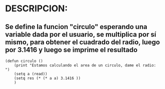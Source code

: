 # DESCRIPCION: 
## Se define la funcion "circulo" esperando una variable dada por el usuario, se multiplica por sí mismo, para obtener el cuadrado del radio, luego por 3.1416 y luego se imprime el resultado
~~~
(defun circulo ()
	(print "Estamos calculando el area de un circulo, dame el radio: ")
	(setq a (read))
	(setq res (* (* a a) 3.1416 ))
	)
~~~	
